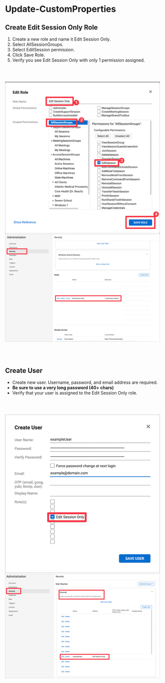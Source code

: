 # Update-CustomProperties

## Create Edit Session Only Role
1. Create a new role and name it Edit Session Only.
2. Select AllSessionGroups.
3. Select EditSession permission.
4. Click Save Role.
5. Verify you see Edit Session Only with only 1 permission assigned.
<br>
<br>

![Edit Session Only Role][edit-session-only-role]
![Security Roles][security-roles]

[edit-session-only-role]:	images/edit-session-only-role.png

[security-roles]: images/security-roles.png
<br>
<br>

## Create User
- Create new user. Username, password, and email address are required.
- <b>Be sure to use a very long password (40+ chars)</b>
- Verify that your user is assigned to the Edit Session Only role.
<br>
<br>

![Example User][exampleUser]
![Internal Users][internal-users]

[exampleUser]: images/exampleUser.png

[internal-users]: images/internal-users.png